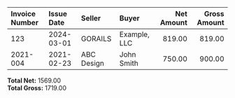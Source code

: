 | Invoice Number | Issue Date | Seller | Buyer | Net Amount | Gross Amount |
|:--------------|:-----------|:-------|:------|-----------:|-------------:|
| 123 | 2024-03-01 | GORAILS | Example, LLC | 819.00 | 819.00 |
| 2021-004 | 2021-02-23 | ABC Design | John Smith | 750.00 | 900.00 |

**Total Net:** 1569.00  
**Total Gross:** 1719.00  
